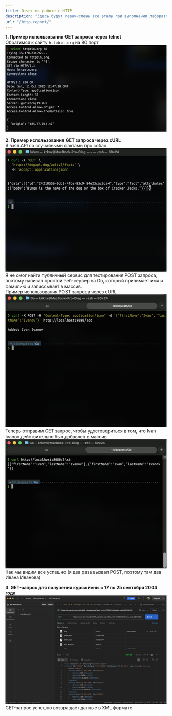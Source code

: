 ```yaml
---
title: Отчет по работе с HTTP
description: "Здесь будут перечислены все этапы при выполнении лабораторной работы по работе с HTTP"
url: "/http-report/"
---
```


**1. Пример использования GET запроса через telnet**   
  Обратимся к сайту ```httpbin.org``` на 80 порт   
  ![telnet get](image-6.png)

**2. Пример использования GET запроса через cURL**   
  Я взял API со случайными фактами про собак
  ![curl get](image-1.png)   
  Я не смог найти публичный сервис для тестирования POST запроса, поэтому написал простой веб-сервер на Go, который принимает имя и фамилию и записсывает в массив.   
  Пример использования POST запроса через cURL   
  ![curl post](image-2.png)   
  Теперь отправим GET запрос, чтобы удостовериться в том, что Ivan Ivanov действительно был добавлен в массив
  ![curl get go test](image-3.png)   
  Как мы видим все успешно (я два раза вызвал POST, поэтому там два Ивана Иванова)   

  **3. GET-запрос для получения курса йены с 17 по 25 сентября 2004 года**   
  ![get rcb](image-4.png)   
  GET-запрос успешно возвращает данные в XML формате